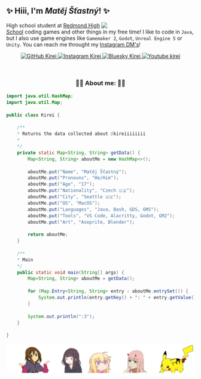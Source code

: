 <h2>✨ Hiii, I'm <em>Matěj Šťastný</em>! ✨</h2>

<img align='right' src="./assets/sidebar.png" width="250">

<p>
  High school student at <a href="https://rhs.lwsd.org/">Redmond High School</a> coding games and other things in my free time! I like to code in <code>Java</code>, but I also use game engines like <code>Gamemaker 2</code>, <code>Godot</code>, <code>Unreal Engine 5</code> or <code>Unity</code>. You can reach me throught my <a href="https://www.instagram.com/_kireiiiiiiii">Instagram DM's</a>!
</p>

<p align="center">
  <a href="https://github.com/kireiiiiiiii" target="_blank">
    <img src="https://img.shields.io/github/followers/kireiiiiiiii?label=follow&style=social" alt="GitHub Kirei">
  </a>
  <a href="https://www.instagram.com/_kireiiiiiiii" target="_blank">
    <img src="https://img.shields.io/badge/Instagram-E4405F?style=for-the-badg&logo=instagram&logoColor=white" alt="Instagram Kirei">
  </a>
  <a href="https://www.instagram.com/_kireiiiiiiii" target="_blank">
    <img src="https://img.shields.io/badge/Bluesky-0285FF?logo=bluesky&logoColor=fff&style=for-the-badg" alt="Bluesky Kirei">
  </a>
  <a href="https://www.youtube.com/@kireiiiiiiii" target="_blank">
    <img src="https://img.shields.io/badge/YouTube-%23FF0000.svg?logo=YouTube&logoColor=white)" alt="Youtube kirei">
  </a>
</p>

<p>&nbsp</p>

<h3 align="center"> 💖💖 About me: 💖💖 </h3>

```java
import java.util.HashMap;
import java.util.Map;

public class Kirei {

    /**
    * Returns the data collected about @kireiiiiiiii
    *
    */
    private static Map<String, String> getData() {
        Map<String, String> aboutMe = new HashMap<>();

        aboutMe.put("Name", "Matěj Šťastný");
        aboutMe.put("Pronouns", "He/Him");
        aboutMe.put("Age", "17");
        aboutMe.put("Nationality", "Czech 🇨🇿");
        aboutMe.put("City", "Seattle 🇺🇸");
        aboutMe.put("OS", "MacOS");
        aboutMe.put("Languages", "Java, Bash, GDS, GMS");
        aboutMe.put("Tools", "VS Code, Alacritty, Godot, GM2");
        aboutMe.put("Art", "Aseprite, Blender");

        return aboutMe;
    }

    /**
    * Main
    */
    public static void main(String[] args) {
        Map<String, String> aboutMe = getData();

        for (Map.Entry<String, String> entry : aboutMe.entrySet()) {
            System.out.println(entry.getKey() + ": " + entry.getValue());
        }

        System.out.println(":3");
    }

}
```

<img alt="footer" align='center' src="./assets/footer.png">
